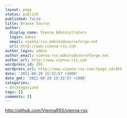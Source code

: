 ```yaml
---
layout: page
status: publish
published: false
title: Browse Source
author:
  display_name: Vienna Administrators
  login: admin
  email: vienna-rss-admins@sourceforge.net
  url: http://www.vienna-rss.com
author_login: admin
author_email: vienna-rss-admins@sourceforge.net
author_url: http://www.vienna-rss.com
wordpress_id: 355
wordpress_url: http://www.vienna-rss.com/?page_id=355
date: '2011-08-29 15:32:57 +1000'
date_gmt: '2011-08-29 15:32:57 +1000'
categories:
- Uncategorized
tags: []
comments: []
---
```

http://github.com/ViennaRSS/vienna-rss
